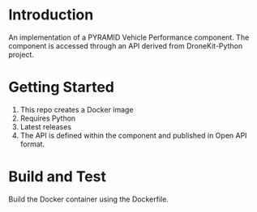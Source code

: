 # Introduction 
An implementation of a PYRAMID Vehicle Performance component.
The component is accessed through an API derived from DroneKit-Python project.

# Getting Started
1.	This repo creates a Docker image
2.	Requires Python
3.	Latest releases
4.	The API is defined within the component and published in Open API format.

# Build and Test
Build the Docker container using the Dockerfile.
